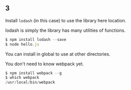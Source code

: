 ## 3
Install `lodash` (in this case) to use the library here location.

lodash is simply the library has many utilities of functions.

```javascript
$ npm install lodash --save
$ node hello.js
```

You can install in global to use at other directories.

You don't need to know webpack yet.
```javascript
$ npm install webpack --g
$ which webpack
/usr/local/bin/webpack
```
